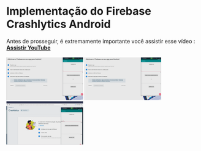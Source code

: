 
# Implementação do Firebase Crashlytics Android
Antes de prosseguir, é extremamente importante você assistir esse vídeo : **[Assistir YouTube](https://www.youtube.com/watch?v=a-XgoJSNx-k)**<br><br>
     <img src="https://raw.githubusercontent.com/Allanksr/Android/master/Firebase%20Crashlytics/firebase.gif" width="200">
     <img src="https://raw.githubusercontent.com/Allanksr/Android/master/Firebase%20Crashlytics/firebase.gif" width="200">
     <img src="https://raw.githubusercontent.com/Allanksr/Android/master/Firebase%20Crashlytics/firebase_crashlytics_installed.gif" width="200">

